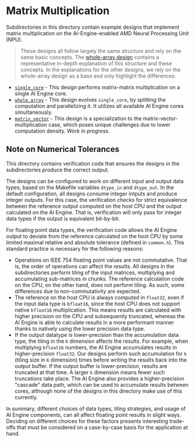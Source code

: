 <!---//===- README.md --------------------------*- Markdown -*-===//
//
// This file is licensed under the Apache License v2.0 with LLVM Exceptions.
// See https://llvm.org/LICENSE.txt for license information.
// SPDX-License-Identifier: Apache-2.0 WITH LLVM-exception
//
// Copyright (C) 2024, Advanced Micro Devices, Inc.
// 
//===----------------------------------------------------------------------===//-->

# Matrix Multiplication

Subdirectories in this directory contain example designs that implement matrix multiplication on the AI-Engine-enabled AMD Neural Processing Unit (NPU).

> These designs all follow largely the same structure and rely on the same basic concepts. The [whole-array design](whole_array/README.md) contains a representative in-depth explanation of this structure and these concepts. In the explanations for the other designs, we rely on the whole-array design as a base and only highlight the differences.

* [`single_core`](single_core) - This design performs matrix-matrix multiplication on a single AI Engine core. 
* [`whole_array`](whole_array) - This design evolves `single_core`, by splitting the computation and parallelizing it. It utilizes all available AI Engine cores simultaneously.
* [`matrix_vector`](matrix_vector) - This design is a specialization to the matrix-vector-multiplication case, which poses unique challenges due to lower computation density. *Work in progress.*

## Note on Numerical Tolerances

This directory contains verification code that ensures the designs in the subdirectories produce the correct output.

The designs can be configured to work on different input and output data types, based on the Makefile variables `dtype_in` and `dtype_out`.
In the default configuration, all designs consume integer intputs and produce integer outputs.
For this case, the verification checks for strict equivalence between the reference output computed on the host CPU and the output calculated on the AI Engine.
That is, verification will only pass for integer data types if the output is equivalent bit-by-bit.

For floating point data types, the verification code allows the AI Engine output to deviate from the reference calculated on the host CPU by some limited maximal relative and absolute tolerance (defined in `common.h`).
This standard practice is necessary for the following reasons:

 - Operations on IEEE 754 floating point values are not commutative. That is, the order of operations can affect the results. All designs in the subdirectories perform tiling of the input matrices, multiplying and accumulating sub-matrices in chunks. The reference calculation code on the CPU, on the other hand, does not perform tiling. As such, some differences due to non-commutativity are expected.
 - The reference on the host CPU is always computed in `float32`, even if the input data type is `bfloat16`, since the host CPU does not support native `bfloat16` multiplication. This means results are calculated with higher precision on the CPU and subsequently truncated, whereas the AI Engine is able to calculate results in a more performant manner thanks to natively using the lower precision data type.
 - If the output datatype is lower-precision than the accumulation data type, the tiling in the `K` dimension affects the results. For example, when multiplying `bfloat16` numbers, the AI Engine accumulates results in higher-precision `float32`. Our designs perform such accumulation for `k` (tiling size in `K` dimension) times before writing the results back into the output buffer. If the output buffer is lower-precision, results are truncated at that time. A larger `k` dimension means fewer such truncations take place. The AI Engine also provides a higher-precision "cascade" data path, which can be used to accumulate results between cores, although none of the designs in this directory make use of this currently.

In summary, different choices of data types, tiling strategies, and usage of AI Engine components, can all affect floating point results in slight ways. Deciding on different choices for these factors presents interesting trade-offs that must be considered on a case-by-case basis for the application at hand.
